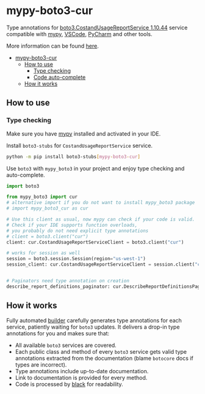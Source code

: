 # mypy-boto3-cur

Type annotations for
[boto3.CostandUsageReportService 1.10.44](https://boto3.amazonaws.com/v1/documentation/api/1.10.44/reference/services/cur.html#CostandUsageReportService) service
compatible with [mypy](https://github.com/python/mypy), [VSCode](https://code.visualstudio.com/),
[PyCharm](https://www.jetbrains.com/pycharm/) and other tools.

More information can be found [here](https://vemel.github.io/mypy_boto3/).

- [mypy-boto3-cur](#mypy-boto3-cur)
  - [How to use](#how-to-use)
    - [Type checking](#type-checking)
    - [Code auto-complete](#code-auto-complete)
  - [How it works](#how-it-works)

## How to use

### Type checking

Make sure you have [mypy](https://github.com/python/mypy) installed and activated in your IDE.

Install `boto3-stubs` for `CostandUsageReportService` service.

```bash
python -m pip install boto3-stubs[mypy-boto3-cur]
```

Use `boto3` with `mypy_boto3` in your project and enjoy type checking and auto-complete.

```python
import boto3

from mypy_boto3 import cur
# alternative import if you do not want to install mypy_boto3 package
# import mypy_boto3_cur as cur

# Use this client as usual, now mypy can check if your code is valid.
# Check if your IDE supports function overloads,
# you probably do not need explicit type annotations
# client = boto3.client("cur")
client: cur.CostandUsageReportServiceClient = boto3.client("cur")

# works for session as well
session = boto3.session.Session(region="us-west-1")
session_client: cur.CostandUsageReportServiceClient = session.client("cur")


# Paginators need type annotation on creation
describe_report_definitions_paginator: cur.DescribeReportDefinitionsPaginator = client.get_paginator("describe_report_definitions")
```

## How it works

Fully automated [builder](https://github.com/vemel/mypy_boto3) carefully generates
type annotations for each service, patiently waiting for `boto3` updates. It delivers
a drop-in type annotations for you and makes sure that:

- All available `boto3` services are covered.
- Each public class and method of every `boto3` service gets valid type annotations
  extracted from the documentation (blame `botocore` docs if types are incorrect).
- Type annotations include up-to-date documentation.
- Link to documentation is provided for every method.
- Code is processed by [black](https://github.com/psf/black) for readability.